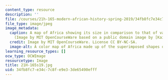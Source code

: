 ```yaml
---
content_type: resource
description: ''
file: /courses/21h-165-modern-african-history-spring-2019/34fb8fc7e34c7c8fe9e33de65490efff_21H-165s19.jpg
file_type: image/jpeg
image_metadata:
  caption: A map of Africa showing its size in comparison to that of various countries.
    (Image by MIT OpenCourseWare based on a public domain image by [Kai Krause](http://kai.sub.blue/images/True-Size-of-Africa-kk-v3.pdf).)
  credit: Image by MIT OpenCourseWare. License CC BY-NC-SA.
  image-alt: A color map of Africa made up of the superimposed shapes of other countries.
learning_resource_types: []
ocw_type: OCWImage
resourcetype: Image
title: 21H-165s19.jpg
uid: 34fb8fc7-e34c-7c8f-e9e3-3de65490efff
---
```

